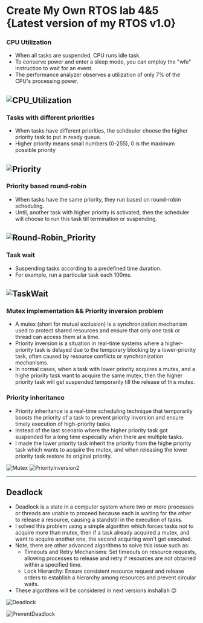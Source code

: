 # Create My Own RTOS lab 4&5 {Latest version of my RTOS v1.0}

### CPU Utilization
- When all tasks are suspended, CPU runs idle task.
- To conserve power and enter a sleep mode, you can employ the "wfe" instruction to wait for an event.
- The performance analyzer observes a utilization of only 7% of the CPU's processing power.
  
![CPU_Utilization](https://github.com/bahrawyyy/Mastering-Embedded-Systems-Online-Diploma/assets/71684437/b698415c-27cf-4d5b-80b7-6a8b6560076b)  
------------------------------------------------------------

### Tasks with different priorities
- When tasks have different priorities, the schdeuler choose the higher priority task to put in ready queue.
- Higher priority means small numbers (0-255), 0 is the maximum possible priority

![Priority](https://github.com/bahrawyyy/Mastering-Embedded-Systems-Online-Diploma/assets/71684437/566bcab5-0fae-4bf9-888a-de1025230b18)
----------------------------------------------------------------

### Priority based round-robin
- When tasks have the same priority, they run based on round-robin scheduling.
- Until, another task with higher priority is activated, then the scheduler will choose to run this task till termination or suspending.

![Round-Robin_Priority](https://github.com/bahrawyyy/Mastering-Embedded-Systems-Online-Diploma/assets/71684437/f3dfce2a-f743-4fc3-bb03-a881eff9ef2c)
----------------------------------------------------------------


### Task wait
- Suspending tasks according to a predefined time duration.
- For example, run a particular task each 100ms.
  
![TaskWait](https://github.com/bahrawyyy/Mastering-Embedded-Systems-Online-Diploma/assets/71684437/3c7b6c4e-8af7-45f9-97a1-30e3185e6990)
----------------------------------------------------------------

### Mutex implementation && Priority inversion problem
- A mutex (short for mutual exclusion) is a synchronization mechanism used to protect shared resources and ensure that only one task or thread can access them at a time.
- Priority inversion is a situation in real-time systems where a higher-priority task is delayed due to the temporary blocking by a lower-priority task, often caused by resource conflicts or synchronization mechanisms.
- In normal cases, when a task with lower priority acquires a mutex, and a highe priority task want to acquire the same mutex, then the higher priority task will get suspended temporarily till the release of this mutex.

### Priority inheritance
- Priority inheritance is a real-time scheduling technique that temporarily boosts the priority of a task to prevent priority inversion and ensure timely execution of high-priority tasks.
- Instead of the last scenario where the higher priority task got suspended for a long time especially when there are multiple tasks.
- I made the lower priority task inherit the priority from the highe priority task which wants to acquire the mutex, and when releasing the lower priority task restore its original priority.


![Mutex](https://github.com/bahrawyyy/Mastering-Embedded-Systems-Online-Diploma/assets/71684437/b7a92ae4-6409-4a7b-aa42-40decce01ee2)
![PriorityInversion2](https://github.com/bahrawyyy/Mastering-Embedded-Systems-Online-Diploma/assets/71684437/dcdd1470-e96a-4427-8054-7b5cd26a2165)

----------------------------------------------------------------

## Deadlock
- Deadlock is a state in a computer system where two or more processes or threads are unable to proceed because each is waiting for the other to release a resource, causing a standstill in the execution of tasks.
- I solved this problem using a simple algorithm which forces tasks not to acquire more than mutex, then if a task already acquired a mutex, and want to acquire another one, the second acquiring won't get executed.
- Note, there are other advanced algorithms to solve this issue such as:
    - Timeouts and Retry Mechanisms: Set timeouts on resource requests, allowing processes to release and retry if resources are not obtained within a specified time. 
    - Lock Hierarchy: Ensure consistent resource request and release orders to establish a hierarchy among resources and prevent circular waits.
- These algorithms will be considered in next versions inshallah 😊

![Deadlock](https://github.com/bahrawyyy/Mastering-Embedded-Systems-Online-Diploma/assets/71684437/39214e07-d710-4741-ba91-7d4180cff8e3)

![PreventDeadlock](https://github.com/bahrawyyy/Mastering-Embedded-Systems-Online-Diploma/assets/71684437/82f33928-a304-4678-9ddc-fc2c60bca0ec)
